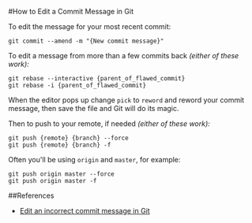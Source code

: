 #How to Edit a Commit Message in Git

To edit the message for your most recent commit:

    git commit --amend -m "{New commit message}"
    
To edit a message from more than a few commits back _(either of these work):_

    git rebase --interactive {parent_of_flawed_commit}
    git rebase -i {parent_of_flawed_commit}
    
When the editor pops up change `pick` to `reword` and reword your commit message, then save the file and Git will do its magic.

Then to push to your remote, if needed _(either of these work):_

    git push {remote} {branch} --force
    git push {remote} {branch} -f

Often you'll be using `origin` and `master`, for example:

    git push origin master --force
    git push origin master -f

##References

- [Edit an incorrect commit message in Git](http://stackoverflow.com/questions/179123/edit-an-incorrect-commit-message-in-git)    
